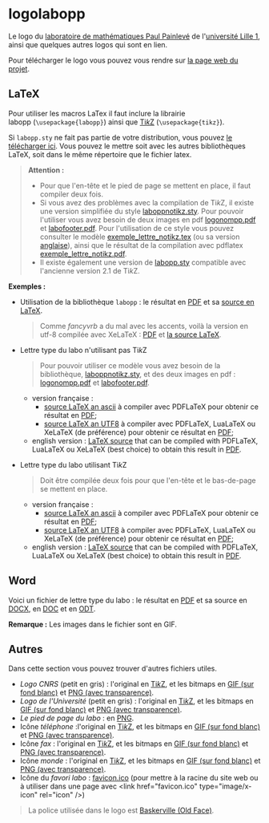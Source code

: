logolabopp
==========

Le logo du [laboratoire de mathématiques Paul Painlevé](http://math.univ-lille1.fr/) de l'[université Lille 1](http://www.univ-lille1.fr/), ainsi que quelques autres logos qui sont en lien.

Pour télécharger le logo vous pouvez vous rendre sur [la page web du projet](https://ktzanev.github.io/logolabopp/).

LaTeX
-----

Pour utiliser les macros LaTex il faut inclure la librairie labopp&nbsp;(<code>\usepackage{labopp}</code>) ainsi que [Ti*k*Z](http://fr.wikipedia.org/wiki/PGF/TikZ) (<code>\usepackage{tikz}</code>).

Si <code>labopp.sty</code> ne fait pas partie de votre distribution, vous pouvez [le télécharger ici](https://ktzanev.github.io/logolabopp/latex/labopp.sty). Vous pouvez le mettre soit avec les autres bibliothèques LaTeX, soit dans le même répertoire que le fichier latex.

>**Attention :** 
>   * Pour que l'en-tête et le pied de page se mettent en place, il faut compiler deux fois.
>   * Si vous avez des problèmes avec la compilation de Ti*k*Z, il existe une version simplifiée du style [laboppnotikz.sty](https://ktzanev.github.io/logolabopp/latex/laboppnotikz.sty). Pour pouvoir l'utiliser vous avez besoin de deux images en pdf [logonompp.pdf](https://ktzanev.github.io/logolabopp/logonompp/logonompp.pdf) et [labofooter.pdf](https://ktzanev.github.io/logolabopp/latex/labofooter.pdf). Pour l'utilisation de ce style vous pouvez consulter le modèle [exemple_lettre_notikz.tex](https://ktzanev.github.io/logolabopp/latex/exemple_lettre_notikz.tex) (ou sa version [anglaise](https://ktzanev.github.io/logolabopp/latex/exemple_lettre_notikz_en.tex)), ainsi que le résultat de la compilation avec pdflatex [exemple_lettre_notikz.pdf](https://ktzanev.github.io/logolabopp/latex/exemple_lettre_notikz.pdf).
>   * Il existe également une version de [labopp.sty](https://ktzanev.github.io/logolabopp/latex/tikz_v2.1/labopp.sty) compatible avec l'ancienne version 2.1 de Ti*k*Z.

**Exemples :**

* Utilisation de la bibliothèque <code>labopp</code> : le résultat en [PDF](https://ktzanev.github.io/logolabopp/latex/exemple_logo.pdf) et sa [source en LaTeX](https://ktzanev.github.io/logolabopp/latex/exemple_logo.tex).
  > Comme *fancyvrb* a du mal avec les accents, voilà la version en utf-8 compilée avec XeLaTeX : [PDF](https://ktzanev.github.io/logolabopp/latex/exemple_logo_utf8.pdf) et [la source LaTeX](https://ktzanev.github.io/logolabopp/latex/exemple_logo_utf8.tex).

* Lettre type du labo n'utilisant pas Ti*k*Z
    > Pour pouvoir utiliser ce modèle vous avez besoin de la bibliothèque, [laboppnotikz.sty](https://ktzanev.github.io/logolabopp/latex/laboppnotikz.sty), et des deux images en pdf : [logonompp.pdf](https://ktzanev.github.io/logolabopp/logonompp/logonompp.pdf) et [labofooter.pdf](https://ktzanev.github.io/logolabopp/latex/labofooter.pdf).
    
    * version française :
        - [source LaTeX an ascii](https://ktzanev.github.io/logolabopp/latex/exemple_lettre_notikz.tex) à compiler avec PDFLaTeX pour obtenir ce résultat en [PDF](https://ktzanev.github.io/logolabopp/latex/exemple_lettre_notikz.pdf);
        - [source LaTeX an UTF8](https://ktzanev.github.io/logolabopp/latex/exemple_lettre_notikz_utf8.tex) à compiler avec PDFLaTeX, LuaLaTeX ou XeLaTeX (de préférence) pour obtenir ce résultat en [PDF](https://ktzanev.github.io/logolabopp/latex/exemple_lettre_notikz_utf8.pdf);
    * english version : [LaTeX source](https://ktzanev.github.io/logolabopp/latex/exemple_lettre_notikz_en.tex) that can be compiled with PDFLaTeX, LuaLaTeX ou XeLaTeX (best choice) to obtain this result in [PDF](https://ktzanev.github.io/logolabopp/latex/exemple_lettre_notikz_en.pdf).
    
* Lettre type du labo utilisant Ti*k*Z
    >  Doit être compilée deux fois pour que l'en-tête et le bas-de-page se mettent en place.
    
    * version française :
        - [source LaTeX an ascii](https://ktzanev.github.io/logolabopp/latex/exemple_lettre.tex) à compiler avec PDFLaTeX pour obtenir ce résultat en [PDF](https://ktzanev.github.io/logolabopp/latex/exemple_lettre.pdf);
        - [source LaTeX an UTF8](https://ktzanev.github.io/logolabopp/latex/exemple_lettre_utf8.tex) à compiler avec PDFLaTeX, LuaLaTeX ou XeLaTeX (de préférence) pour obtenir ce résultat en [PDF](https://ktzanev.github.io/logolabopp/latex/exemple_lettre_utf8.pdf);
    * english version : [LaTeX source](https://ktzanev.github.io/logolabopp/latex/exemple_lettre_en.tex) that can be compiled with PDFLaTeX, LuaLaTeX ou XeLaTeX (best choice) to obtain this result in [PDF](https://ktzanev.github.io/logolabopp/latex/exemple_lettre_en.pdf).

Word
----

Voici un fichier de lettre type du labo : le résultat en [PDF](https://ktzanev.github.io/logolabopp/doc/exemple_lettre_doc.pdf) et sa source en [DOCX](https://ktzanev.github.io/logolabopp/doc/exemple_lettre.docx), en [DOC](https://ktzanev.github.io/logolabopp/doc/exemple_lettre.doc) et en [ODT](https://ktzanev.github.io/logolabopp/doc/exemple_lettre.odt).

**Remarque :** Les images dans le fichier sont en GIF.

Autres
------

Dans cette section vous pouvez trouver d'autres fichiers utiles.

* *Logo CNRS* (petit en gris) : l'original en [Ti*k*Z](https://ktzanev.github.io/logolabopp/autres/logocnrsinsmi_gris_petit.tikz), et les bitmaps en [GIF&nbsp;(sur fond blanc)](https://ktzanev.github.io/logolabopp/autres/logocnrsinsmi_gris_petit.gif) et [PNG&nbsp;(avec transparence)](https://ktzanev.github.io/logolabopp/autres/logocnrsinsmi_gris_petit.png).
* *Logo de l'Université* (petit en gris) : l'original en [Ti*k*Z](https://ktzanev.github.io/logolabopp/autres/logoul1_gris_petit.tikz), et les bitmaps en [GIF&nbsp;(sur fond blanc)](https://ktzanev.github.io/logolabopp/autres/logoul1_gris_petit.gif) et [PNG&nbsp;(avec transparence)](https://ktzanev.github.io/logolabopp/autres/logoul1_gris_petit.png).
* *Le pied de page du labo* : en [PNG](https://ktzanev.github.io/logolabopp/doc/labofooter.png).
* Icône *téléphone* :l'original en [Ti*k*Z](https://ktzanev.github.io/logolabopp/autres/phone.tikz), et les bitmaps en [GIF&nbsp;(sur fond blanc)](https://ktzanev.github.io/logolabopp/autres/phone.gif) et [PNG&nbsp;(avec transparence)](https://ktzanev.github.io/logolabopp/autres/phone.png).
* Icône *fax* : l'original en [Ti*k*Z](https://ktzanev.github.io/logolabopp/autres/fax.tikz), et les bitmaps en [GIF&nbsp;(sur fond blanc)](https://ktzanev.github.io/logolabopp/autres/fax.gif) et [PNG&nbsp;(avec transparence)](https://ktzanev.github.io/logolabopp/autres/fax.png).
* Icône *monde* : l'original en [Ti*k*Z](https://ktzanev.github.io/logolabopp/autres/world.tikz), et les bitmaps en [GIF&nbsp;(sur fond blanc)](https://ktzanev.github.io/logolabopp/autres/world.gif) et [PNG&nbsp;(avec transparence)](https://ktzanev.github.io/logolabopp/autres/world.png).
* Icône du *favori labo* : [favicon.ico](https://ktzanev.github.io/logolabopp/favicon.ico) (pour mettre à la racine du site web ou à utiliser dans une page avec &lt;link href=&quot;favicon.ico&quot; type=&quot;image/x-icon&quot; rel=&quot;icon&quot; /&gt;)

> La police utilisée dans le logo est [Baskerville (Old Face)](http://en.wikipedia.org/wiki/Baskerville).
